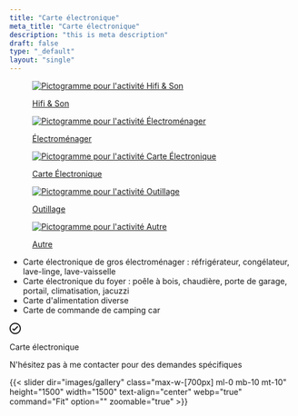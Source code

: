 ```yaml
---
title: "Carte électronique"
meta_title: "Carte électronique"
description: "this is meta description"
draft: false
type: "_default"
layout: "single"
---
```


<div class="container_picto">
    <a href="../hifi_son">
        <figure>
            <image src="../../picto/picto_hifi_son.svg" alt="Pictogramme pour l'activité Hifi & Son" class="pictos">
            <figcaption>
                <p class="legende">Hifi & Son</p>
            </figcaption>
        </figure>
    </a>
    <a href="../electromenager">
        <figure>
            <image src="../../picto/picto_electromenager.svg" alt="Pictogramme pour l'activité Électroménager" class="pictos">
            <figcaption>
                <p class="legende">Électroménager</p>
            </figcaption>
        </figure>
    </a>
    <a href="../carte_electronique">
        <figure>
            <image src="../../picto/picto_carte_electronique.svg" alt="Pictogramme pour l'activité Carte Électronique" class="pictos">
            <figcaption>
                <p class="legende principale">Carte Électronique</p>
            </figcaption>
        </figure>
    </a>
    <a href="../outillage">
        <figure>
            <image src="../../picto/picto_outillage.svg" alt="Pictogramme pour l'activité Outillage" class="pictos">
            <figcaption>
                <p class="legende">Outillage</p>
            </figcaption>
        </figure>
    </a>
    <a href="../autre">
        <figure>
            <image src="../../picto/picto_autre.svg" alt="Pictogramme pour l'activité Autre" class="pictos">
            <figcaption>
                <p class="legende">Autre</p>
            </figcaption>
        </figure>
    </a>
</div>

- Carte électronique de gros électroménager : réfrigérateur, congélateur, lave-linge, lave-vaisselle
- Carte électronique du foyer : poêle à bois, chaudière, porte de garage, portail, climatisation, jacuzzi
- Carte d'alimentation diverse
- Carte de commande de camping car

<div class="notice tip mt-10 mb-10">
  <div class="notice-head">
      <svg
        width="20"
        height="20"
        viewBox="0 0 24 24"
        fill="none"
        xmlns="http://www.w3.org/2000/svg">
        <path
          fillRule="evenodd"
          clipRule="evenodd"
          d="M12 0C18.6274 0 24 5.37258 24 12C24 18.6274 18.6274 24 12 24C5.37258 24 0 18.6274 0 12C0 5.37258 5.37258 0 12 0ZM12 2.4C6.69807 2.4 2.4 6.69807 2.4 12C2.4 17.3019 6.69807 21.6 12 21.6C17.3019 21.6 21.6 17.3019 21.6 12C21.6 6.69807 17.3019 2.4 12 2.4ZM15.9515 7.55147L9.6 13.9029L8.04853 12.3515C7.5799 11.8828 6.8201 11.8828 6.35147 12.3515C5.88284 12.8201 5.88284 13.5799 6.35147 14.0485L8.75147 16.4485C9.2201 16.9172 9.9799 16.9172 10.4485 16.4485L17.6485 9.24853C18.1172 8.7799 18.1172 8.0201 17.6485 7.55147C17.1799 7.08284 16.4201 7.08284 15.9515 7.55147Z"
          fill="currentColor" />
      </svg>
    <p>Carte électronique</p>
  </div>
  <div class="notice-body"><p>N'hésitez pas à me contacter pour des demandes spécifiques</p></div>
</div>

{{< slider dir="images/gallery" class="max-w-[700px] ml-0 mb-10 mt-10" height="1500" width="1500" text-align="center" webp="true" command="Fit" option="" zoomable="true" >}}